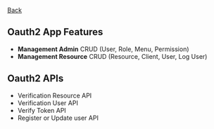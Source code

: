 [Back](https://github.com/springboot-oauth2-server-project/)

## Oauth2 App Features
- **Management Admin** CRUD (User, Role, Menu, Permission)
- **Management Resource** CRUD (Resource, Client, User, Log User)

## Oauth2 APIs
- Verification Resource API
- Verification User API
- Verify Token API
- Register or Update user API
